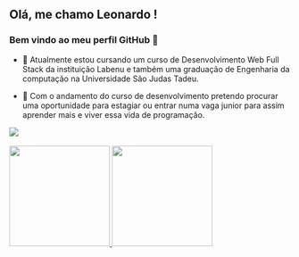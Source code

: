 ## Olá, me chamo Leonardo ! 
### Bem vindo ao meu perfil GitHub 👋

- 🔭 Atualmente estou cursando um curso de Desenvolvimento Web Full Stack da instituição Labenu e também uma graduação de Engenharia da computação na Universidade São Judas Tadeu.

- 🌱 Com o andamento do curso de desenvolvimento pretendo procurar uma oportunidade para estagiar ou entrar numa vaga junior para assim aprender mais e viver essa vida de programação.



<div>
<a href="https://www.linkedin.com/in/leonardo-almeida-viana/" target="_blank"><img src="https://img.shields.io/badge/-LinkedIn-%230077B5?style=for-the-badge&logo=linkedin&logoColor=white" target="_blank"></a>   
</div>
<br/>


<div>
<a href="https://github.com/Leonardo-almd">
<img height="180em" src="https://github-readme-stats.vercel.app/api/top-langs/?username=Leonardo-almd&layout=compact&langs_count=7&theme=dracula"/>
<img height="180em" src="https://github-readme-stats.vercel.app/api?username=Leonardo-almd&show_icons=true&theme=dracula&include_all_commits=true&count_private=true"/>
</div>
